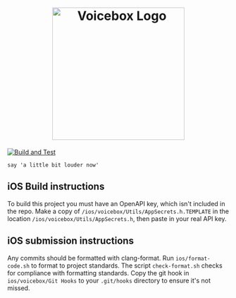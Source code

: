 <h1 align="center"><img alt="Voicebox Logo" src="https://user-images.githubusercontent.com/848343/207228601-d8e6d5eb-d8a2-40ce-a83b-6355f22022c7.png" width="300"></h1>

[![Build and Test](https://github.com/scosman/voicebox/actions/workflows/test.yml/badge.svg)](https://github.com/scosman/voicebox/actions/workflows/test.yml)

`say 'a little bit louder now'`

## iOS Build instructions

To build this project you must have an OpenAPI key, which isn't included in the repo. Make a copy of `/ios/voicebox/Utils/AppSecrets.h.TEMPLATE` in the location `/ios/voicebox/Utils/AppSecrets.h`, then paste in your real API key. 

## iOS submission instructions

Any commits should be formatted with clang-format. Run `ios/format-code.sh` to format to project standards. The script `check-format.sh` checks for compliance with formatting standards. Copy the git hook in `ios/voicebox/Git Hooks` to your `.git/hooks` directory to ensure it's not missed.


